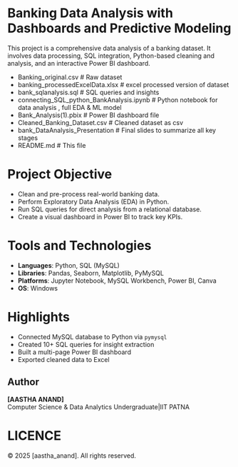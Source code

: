 # Banking Data Analysis with Dashboards and Predictive Modeling
This project is a comprehensive data analysis of a banking dataset.
It involves data processing, SQL integration, Python-based cleaning and analysis, and an interactive Power BI dashboard.
- Banking_original.csv                          # Raw dataset
- banking_processedExcelData.xlsx               # excel processed version of dataset
- bank_sqlanalysis.sql                          # SQL queries and insights
- connecting_SQL_python_BankAnalysis.ipynb      # Python notebook for data analysis , full EDA & ML model 
- Bank_Analysis(1).pbix                         # Power BI dashboard file
- Cleaned_Banking_Dataset.csv                   # Cleaned dataset as csv
- bank_DataAnalysis_Presentation                # Final slides to summarize all key stages
- README.md                                     # This file
# Project Objective
- Clean and pre-process real-world banking data.
- Perform Exploratory Data Analysis (EDA) in Python.
- Run SQL queries for direct analysis from a relational database.
- Create a visual dashboard in Power BI to track key KPIs.
# Tools and Technologies
- **Languages**: Python, SQL (MySQL)
- **Libraries**: Pandas, Seaborn, Matplotlib, PyMySQL
- **Platforms**: Jupyter Notebook, MySQL Workbench, Power BI, Canva
- **OS**: Windows
# Highlights
- Connected MySQL database to Python via `pymysql`
- Created 10+ SQL queries for insight extraction
- Built a multi-page Power BI dashboard 
- Exported cleaned data to Excel
## Author
**[AASTHA ANAND]**  
Computer Science & Data Analytics Undergraduate|IIT PATNA
# LICENCE
© 2025 [aastha_anand]. All rights reserved.
